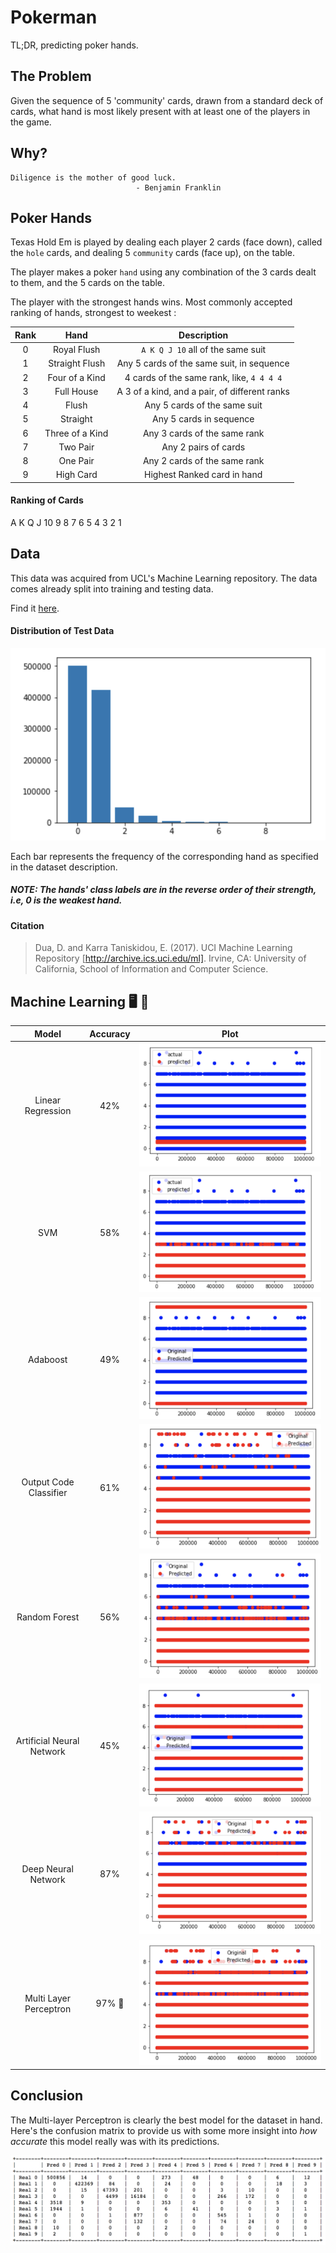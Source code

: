 # Pokerman

TL;DR, predicting poker hands.

## The Problem

Given the sequence of 5 'community' cards, drawn from a standard deck of cards, what hand is most likely present with at least one of the players in the game.

## Why?
```
Diligence is the mother of good luck. 
                            - Benjamin Franklin
```

## Poker Hands

Texas Hold Em is played by dealing each player 2 cards (face down), called the `hole` cards, and dealing 5 `community` cards (face up), on the table.

The player makes a poker `hand` using any combination of the 3 cards dealt to them, and the 5 cards on the table. 

The player with the strongest hands wins. Most commonly accepted ranking of hands, strongest to weekest :

| Rank | Hand | Description |
| :--: | :--: | :---------: |
| 0 | Royal Flush | `A K Q J 10` all of the same suit |
| 1 | Straight Flush | Any 5 cards of the same suit, in sequence |
| 2 | Four of a Kind | 4 cards of the same rank, like, `4 4 4 4` |
| 3 | Full House | A 3 of a kind, and a pair, of different ranks |
| 4 | Flush | Any 5 cards of the same suit |
| 5 | Straight | Any 5 cards in sequence |
| 6 | Three of a Kind | Any 3 cards of the same rank |
| 7 | Two Pair | Any 2 pairs of cards |
| 8 | One Pair | Any 2 cards of the same rank |
| 9 | High Card | Highest Ranked card in hand |


#### Ranking of Cards

A K Q J 10 9 8 7 6 5 4 3 2 1

## Data

This data was acquired from UCL's Machine Learning repository. The data comes already split into training and testing data.

Find it [here](https://archive.ics.uci.edu/ml/datasets/Poker+Hand).

#### Distribution of Test Data

![data image](https://github.com/aditisrinivas97/pokerman/blob/master/extras/Data%20Distribution.png)

Each bar represents the frequency of the corresponding hand as specified in the dataset description. 

##### NOTE: The hands' class labels are in the reverse order of their strength, i.e, 0 is the weakest hand.

#### Citation


> Dua, D. and Karra Taniskidou, E. (2017). UCI Machine Learning Repository [http://archive.ics.uci.edu/ml]. Irvine, CA: University of California, School of Information and Computer Science.

## Machine Learning 🖥 🧐

| Model | Accuracy | Plot |
| :---: | :------: | :--: |
| Linear Regression | 42% | ![Regression image](https://github.com/aditisrinivas97/pokerman/blob/master/extras/Regression.png) |
| SVM | 58% | ![SVM image](https://github.com/aditisrinivas97/pokerman/blob/master/extras/svm.png) |
| Adaboost | 49% | ![Adaboost image](https://github.com/aditisrinivas97/pokerman/blob/master/extras/Adaboost.png) |
| Output Code Classifier | 61% | ![Output Code Classifier image](https://github.com/aditisrinivas97/pokerman/blob/master/extras/Output%20Code%20Classifier.png) |
| Random Forest | 56% | ![Random Forest image](https://github.com/aditisrinivas97/pokerman/blob/master/extras/Random%20Forest.png) |
| Artificial Neural Network | 45% | ![ANN image](https://github.com/aditisrinivas97/pokerman/blob/master/extras/ANN.png) |
| Deep Neural Network | 87% | ![DNN image](https://github.com/aditisrinivas97/pokerman/blob/master/extras/DNN.png) |
| Multi Layer Perceptron | 97% 🤯 | ![MLP image](https://github.com/aditisrinivas97/pokerman/blob/master/extras/Multi%20Layer%20Perceptron.png) |

## Conclusion

The Multi-layer Perceptron is clearly the best model for the dataset in hand. Here's the confusion matrix to provide us with some more insight into *how accurate* this model really was with its predictions.

![Multi Layer Perceptron Confusion Matrix](https://github.com/aditisrinivas97/pokerman/blob/master/extras/confMat.png)